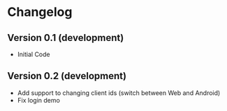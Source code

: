 # Changelog

## Version 0.1 (development)

- Initial Code

## Version 0.2 (development)

- Add support to changing client ids (switch between Web and Android)
- Fix login demo